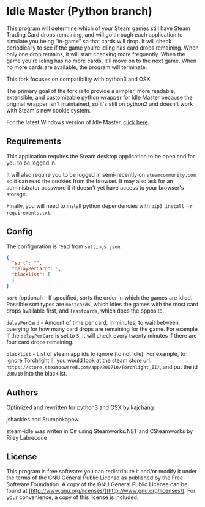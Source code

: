 Idle Master (Python branch)
===========

This program will determine which of your Steam games still have Steam Trading Card drops remaining, and will go through each application to simulate you being “in-game” so that cards will drop.  It will check periodically to see if the game you’re idling has card drops remaining.  When only one drop remains, it will start checking more frequently.  When the game you’re idling has no more cards, it’ll move on to the next game.  When no more cards are available, the program will terminate.

This fork focuses on compatibility with python3 and OSX.

The primary goal of the fork is to provide a simpler, more readable, extensible, and customizable python wrapper for Idle Master because the original wrapper isn't maintained, so it's still on python2 and doesn't work with Steam's new cookie system.

For the latest Windows version of Idle Master, [click here](https://github.com/jshackles/idle_master).

Requirements
-------

This application requires the Steam desktop application to be open and for you to be logged in. 

It will also require you to be logged in semi-recently on `steamcommunity.com` so it can read the cookies from the browser. It may also ask for an administrator password if it doesn't yet have access to your browser's storage.

Finally, you will need to install python dependencies with `pip3 install -r requirements.txt`.

Config
-------

The configuration is read from `settings.json`.

```json
{
  "sort": "",
  "delayPerCard": 5,
  "blacklist": [
  ]
}
```

`sort` (optional) - If specified, sorts the order in which the games are idled. Possible sort types are `mostcards`, which idles the games with the most card drops available first, and `leastcards`, which does the opposite.

`delayPerCard` - Amount of time per card, in minutes, to wait between querying for how many card drops are remaining for the game. For example, if the `delayPerCard` is set to `5`, it will check every twenty minutes if there are four card drops remaining.

`blacklist` - List of steam app ids to ignore (to not idle). For example, to ignore Torchlight II, you would look at the steam store url: `https://store.steampowered.com/app/200710/Torchlight_II/`, and put the id `200710` into the blacklist.

Authors
-------

Optimized and rewritten for python3 and OSX by kajchang

jshackles and Stumpokapow

steam-idle was writen in C# using Steamworks.NET and CSteamworks by Riley Labrecque

License
-------

This program is free software: you can redistribute it and/or modify it under the terms of the GNU General Public License as published by the Free Software Foundation.  A copy of the GNU General Public License can be found at [http://www.gnu.org/licenses/](http://www.gnu.org/licenses/).  For your convenience, a copy of this license is included.